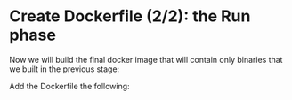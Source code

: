 # Create Dockerfile (2/2): the Run phase

Now we will build the final docker image that will contain only binaries that we built in the previous stage:

Add the Dockerfile the following:

